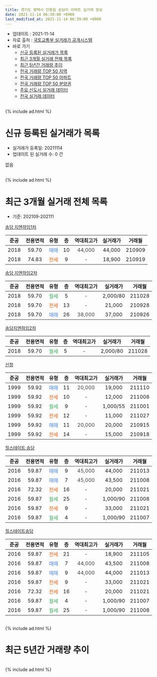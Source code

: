 ```yaml
---
title: 경기도 평택시 안중읍 송담리 아파트 실거래 정보
date: 2021-11-14 06:39:00 +0900
last_modified_at: 2021-11-14 06:39:00 +0900
---
```


* 업데이트 : 2021-11-14
* 자료 출처 : [국토교통부 실거래가 공개시스템](http://rt.molit.go.kr)
* 바로 가기
    * [신규 등록된 실거래가 목록](#신규-등록된-실거래가-목록)
    * [최근 3개월 실거래 전체 목록](#최근-3개월-실거래-전체-목록)
    * [최근 5년간 거래량 추이](#최근-5년간-거래량-추이)
    * [전국 거래량 TOP 50 지역](https://inasie.github.io/apt-trade-info/최근-3개월-전국에서-가장-거래가-많이-발생한-지역)
    * [전국 거래량 TOP 50 아파트](https://inasie.github.io/apt-trade-info/최근-3개월-전국에서-가장-거래가-많이-발생한-아파트)
    * [전국 거래량 TOP 50 분양권](https://inasie.github.io/apt-trade-info/최근-3개월-전국에서-가장-거래가-많이-발생한-분양권)
    * [주요 신도시 실거래 데이터](https://inasie.github.io/apt-trade-info/주요-신도시)
    * [전국 실거래 데이터](https://inasie.github.io/apt-trade-info/전국)
<br>
{% include ad.html %}
<br>

# 신규 등록된 실거래가 목록
* 실거래가 등록일: 20211114
* 업데이트 된 실거래 수: 0 건

없음

<br>
{% include ad.html %}
<br>

# 최근 3개월 실거래 전체 목록
* 기준: 202109-202111


[송담 지엔하임1차](https://search.naver.com/search.naver?query=%EA%B2%BD%EA%B8%B0%EB%8F%84+%ED%8F%89%ED%83%9D%EC%8B%9C+%EC%95%88%EC%A4%91%EC%9D%8D+%EC%86%A1%EB%8B%B4%EB%A6%AC+%EC%86%A1%EB%8B%B4+%EC%A7%80%EC%97%94%ED%95%98%EC%9E%841%EC%B0%A8)

|준공|전용면적|유형|층|역대최고가|실거래가|거래월|
|:---:|:---:|:---:|:---:|:---:|:---:|:---:|
|2018|59.70|<span style="color:#4285f3">매매</span>|10|<span style="color:#444444">44,000</span>|44,000|210909|
|2018|74.83|<span style="color:#ff5a00">전세</span>|9|<span style="color:#444444">-</span>|18,900|210919|

[송담 지엔하임2차](https://search.naver.com/search.naver?query=%EA%B2%BD%EA%B8%B0%EB%8F%84+%ED%8F%89%ED%83%9D%EC%8B%9C+%EC%95%88%EC%A4%91%EC%9D%8D+%EC%86%A1%EB%8B%B4%EB%A6%AC+%EC%86%A1%EB%8B%B4+%EC%A7%80%EC%97%94%ED%95%98%EC%9E%842%EC%B0%A8)

|준공|전용면적|유형|층|역대최고가|실거래가|거래월|
|:---:|:---:|:---:|:---:|:---:|:---:|:---:|
|2018|59.70|<span style="color:#34a853">월세</span>|5|<span style="color:#444444">-</span>|2,000/80|211028|
|2018|59.70|<span style="color:#ff5a00">전세</span>|13|<span style="color:#444444">-</span>|21,000|210928|
|2018|59.70|<span style="color:#4285f3">매매</span>|26|<span style="color:#444444">38,000</span>|37,000|210926|

[송담지엔하임2차](https://search.naver.com/search.naver?query=%EA%B2%BD%EA%B8%B0%EB%8F%84+%ED%8F%89%ED%83%9D%EC%8B%9C+%EC%95%88%EC%A4%91%EC%9D%8D+%EC%86%A1%EB%8B%B4%EB%A6%AC+%EC%86%A1%EB%8B%B4%EC%A7%80%EC%97%94%ED%95%98%EC%9E%842%EC%B0%A8)

|준공|전용면적|유형|층|역대최고가|실거래가|거래월|
|:---:|:---:|:---:|:---:|:---:|:---:|:---:|
|2018|59.70|<span style="color:#34a853">월세</span>|5|<span style="color:#444444">-</span>|2,000/80|211028|

[신창](https://search.naver.com/search.naver?query=%EA%B2%BD%EA%B8%B0%EB%8F%84+%ED%8F%89%ED%83%9D%EC%8B%9C+%EC%95%88%EC%A4%91%EC%9D%8D+%EC%86%A1%EB%8B%B4%EB%A6%AC+%EC%8B%A0%EC%B0%BD)

|준공|전용면적|유형|층|역대최고가|실거래가|거래월|
|:---:|:---:|:---:|:---:|:---:|:---:|:---:|
|1999|59.92|<span style="color:#4285f3">매매</span>|11|<span style="color:#444444">20,000</span>|19,000|211110|
|1999|59.92|<span style="color:#ff5a00">전세</span>|10|<span style="color:#444444">-</span>|12,000|211008|
|1999|59.92|<span style="color:#34a853">월세</span>|9|<span style="color:#444444">-</span>|1,000/55|211001|
|1999|59.92|<span style="color:#ff5a00">전세</span>|12|<span style="color:#444444">-</span>|11,000|211027|
|1999|59.92|<span style="color:#4285f3">매매</span>|11|<span style="color:#444444">20,000</span>|20,000|210915|
|1999|59.92|<span style="color:#ff5a00">전세</span>|14|<span style="color:#444444">-</span>|15,000|210918|

[힐스테이트 송담](https://search.naver.com/search.naver?query=%EA%B2%BD%EA%B8%B0%EB%8F%84+%ED%8F%89%ED%83%9D%EC%8B%9C+%EC%95%88%EC%A4%91%EC%9D%8D+%EC%86%A1%EB%8B%B4%EB%A6%AC+%ED%9E%90%EC%8A%A4%ED%85%8C%EC%9D%B4%ED%8A%B8+%EC%86%A1%EB%8B%B4)

|준공|전용면적|유형|층|역대최고가|실거래가|거래월|
|:---:|:---:|:---:|:---:|:---:|:---:|:---:|
|2016|59.87|<span style="color:#4285f3">매매</span>|9|<span style="color:#444444">45,000</span>|44,000|211013|
|2016|59.87|<span style="color:#4285f3">매매</span>|7|<span style="color:#444444">45,000</span>|43,500|211008|
|2016|72.32|<span style="color:#ff5a00">전세</span>|16|<span style="color:#444444">-</span>|20,000|211021|
|2016|59.87|<span style="color:#34a853">월세</span>|25|<span style="color:#444444">-</span>|1,000/90|211008|
|2016|59.87|<span style="color:#ff5a00">전세</span>|9|<span style="color:#444444">-</span>|33,000|211021|
|2016|59.87|<span style="color:#34a853">월세</span>|4|<span style="color:#444444">-</span>|1,000/90|211007|

[힐스테이트송담](https://search.naver.com/search.naver?query=%EA%B2%BD%EA%B8%B0%EB%8F%84+%ED%8F%89%ED%83%9D%EC%8B%9C+%EC%95%88%EC%A4%91%EC%9D%8D+%EC%86%A1%EB%8B%B4%EB%A6%AC+%ED%9E%90%EC%8A%A4%ED%85%8C%EC%9D%B4%ED%8A%B8%EC%86%A1%EB%8B%B4)

|준공|전용면적|유형|층|역대최고가|실거래가|거래월|
|:---:|:---:|:---:|:---:|:---:|:---:|:---:|
|2016|59.87|<span style="color:#ff5a00">전세</span>|21|<span style="color:#444444">-</span>|18,900|211105|
|2016|59.87|<span style="color:#4285f3">매매</span>|7|<span style="color:#444444">44,000</span>|43,500|211008|
|2016|59.87|<span style="color:#4285f3">매매</span>|9|<span style="color:#444444">44,000</span>|44,000|211013|
|2016|59.87|<span style="color:#ff5a00">전세</span>|9|<span style="color:#444444">-</span>|33,000|211021|
|2016|72.32|<span style="color:#ff5a00">전세</span>|16|<span style="color:#444444">-</span>|20,000|211021|
|2016|59.87|<span style="color:#34a853">월세</span>|4|<span style="color:#444444">-</span>|1,000/90|211007|
|2016|59.87|<span style="color:#34a853">월세</span>|25|<span style="color:#444444">-</span>|1,000/90|211008|


<br>
{% include ad.html %}
<br>

# 최근 5년간 거래량 추이


<div style="width:100%;">
    <canvas id="deal_progress" height="200"></canvas>
</div>

<script>
new Chart(document.getElementById("deal_progress"), {
    type: 'line',
    data: {
        labels: ['201611','201612','201701','201702','201703','201704','201705','201706','201707','201708','201709','201710','201711','201712','201801','201802','201803','201804','201805','201806','201807','201808','201809','201810','201811','201812','201901','201902','201903','201904','201905','201906','201907','201908','201909','201910','201911','201912','202001','202002','202003','202004','202005','202006','202007','202008','202009','202010','202011','202012','202101','202102','202103','202104','202105','202106','202107','202108','202109','202110','202111'],
        datasets: [{
            label: '매매',
            pointRadius: 1,
            data: [1, 1, 2, 3, 5, 0, 4, 5, 1, 3, 6, 2, 7, 0, 30, 12, 22, 36, 21, 27, 17, 7, 17, 10, 12, 4, 4, 6, 6, 12, 8, 8, 9, 6, 3, 9, 14, 10, 6, 8, 11, 15, 13, 24, 14, 9, 6, 12, 22, 23, 35, 34, 26, 41, 23, 17, 8, 8, 3, 4, 1],
            borderColor: "rgba(255, 201, 14, 1)",
            backgroundColor: "rgba(255, 201, 14, 0.5)",
            fill: false,
            lineTension: 0
        },{
            label: '전월세',
            pointRadius: 1,
            data: [33, 28, 22, 9, 6, 0, 7, 1, 5, 2, 2, 7, 4, 2, 6, 4, 6, 4, 26, 31, 37, 35, 21, 20, 13, 9, 17, 9, 12, 9, 6, 5, 12, 8, 9, 11, 9, 9, 8, 13, 5, 13, 26, 28, 25, 17, 11, 24, 14, 15, 22, 8, 12, 18, 23, 14, 15, 13, 3, 13, 1],
            borderColor: "rgba(0, 141, 185, 1)",
            backgroundColor: "rgba(0, 141, 185, 0.5)",
            fill: false,
            lineTension: 0
        }
        ]
    },
    options: {
        responsive: true,
        title: {
            display: false
        },
        tooltips: {
            mode: 'index',
            intersect: false
        },
        hover: {
            mode: 'nearest',
            intersect: true
        },
        scales: {
            xAxes: [{
                display: true,
                scaleLabel: {
                    display: true,
                    labelString: '년/월'
                }
            }],
            yAxes: [{
                display: true,
                ticks: {
                    suggestedMin: 0,
                },
                scaleLabel: {
                    display: true,
                    labelString: '실거래 수'
                }
            }]
        }
    }
});

</script>


<br>
{% include ad.html %}
<br>

